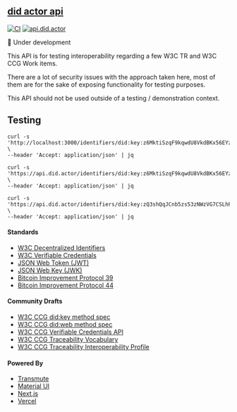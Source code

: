 ## [did actor api](https://api.did.actor)

[![CI](https://github.com/transmute-industries/api.did.actor/actions/workflows/ci.yml/badge.svg)](https://github.com/transmute-industries/api.did.actor/actions/workflows/ci.yml) [![api.did.actor](https://github.com/transmute-industries/api.did.actor/actions/workflows/cd.yml/badge.svg)](https://github.com/transmute-industries/api.did.actor/actions/workflows/cd.yml)

🚧 Under development

This API is for testing interoperability regarding a few W3C TR and W3C CCG Work items.

There are a lot of security issues with the approach taken here, most of them are for the sake of exposing functionality for testing purposes.

This API should not be used outside of a testing / demonstration context.

## Testing

```
curl -s 'http://localhost:3000/identifiers/did:key:z6MktiSzqF9kqwdU8VkdBKx56EYzXfpgnNPUAGznpicNiWfn' \
--header 'Accept: application/json' | jq
```

```
curl -s 'https://api.did.actor/identifiers/did:key:z6MktiSzqF9kqwdU8VkdBKx56EYzXfpgnNPUAGznpicNiWfn' \
--header 'Accept: application/json' | jq
```

```
curl -s 'https://api.did.actor/identifiers/did:key:zQ3shQqJCnb5zs53zNWzVG7CSLhPsYasNbzZq3pvnKVPXRSqw' \
--header 'Accept: application/json' | jq
```

#### Standards

- [W3C Decentralized Identifiers](https://www.w3.org/TR/did-core/)
- [W3C Verifiable Credentials](https://www.w3.org/TR/vc-data-model/)
- [JSON Web Token (JWT)](https://datatracker.ietf.org/doc/html/rfc7519)
- [JSON Web Key (JWK)](https://datatracker.ietf.org/doc/html/rfc7517)
- [Bitcoin Improvement Protocol 39](https://github.com/bitcoin/bips/blob/master/bip-0039.mediawiki)
- [Bitcoin Improvement Protocol 44](https://github.com/bitcoin/bips/blob/master/bip-0044.mediawiki)

#### Community Drafts

- [W3C CCG did:key method spec](https://github.com/w3c-ccg/did-method-key)
- [W3C CCG did:web method spec](https://github.com/w3c-ccg/did-method-web)
- [W3C CCG Verifiable Credentials API](https://github.com/w3c-ccg/vc-api)
- [W3C CCG Traceability Vocabulary](https://w3id.org/traceability)
- [W3C CCG Traceability Interoperability Profile](https://w3id.org/traceability/interoperability)

#### Powered By

- [Transmute](https://transmute.industries/)
- [Material UI](https://mui.com/)
- [Next.js](https://nextjs.org/)
- [Vercel](https://vercel.com/)
